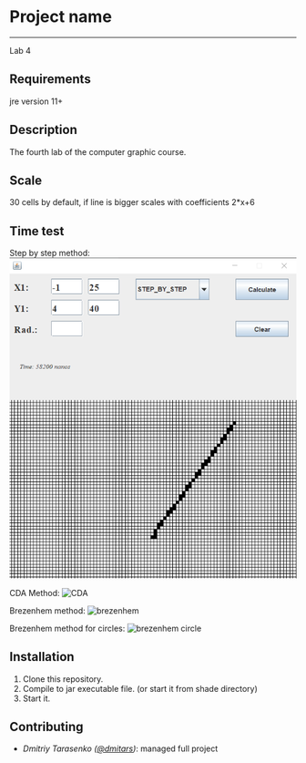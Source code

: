 # Project name
----
Lab 4

Requirements
----
jre version 11+ 

Description
----
The fourth lab of the computer graphic course.

Scale
----
30 cells by default, if line is bigger scales with coefficients 2*x+6

Time test
----
Step by step method:
![stepByStep](https://github.com/dmitars/Computer_Graphics/blob/lab4/doc/img/stepByStep.png)

CDA Method:
![CDA](https://github.com/dmitars/Computer_Graphics/blob/lab3/doc/screens/CDA.png)

Brezenhem method:
![brezenhem](https://github.com/dmitars/Computer_Graphics/blob/lab3/doc/screens/Brezenhem.png)

Brezenhem method for circles:
![brezenhem circle](https://github.com/dmitars/Computer_Graphics/blob/lab3/doc/screens/circle.png)

Installation
----
1. Clone this repository.
2. Compile to jar executable file. (or start it from shade directory)
3. Start it.

Contributing
----
* _Dmitriy Tarasenko ([@dmitars](github.com/dmitars))_: managed full project
